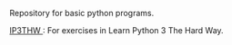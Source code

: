 Repository for basic python programs.

[IP3THW ](https://github.com/anuragtomer/py-R/tree/master/lP3THW): For exercises in Learn Python 3 The Hard Way.